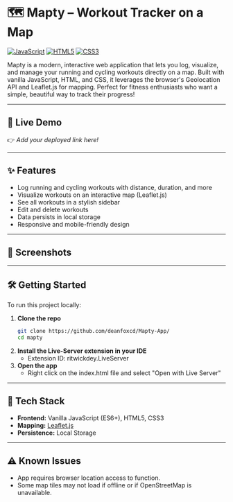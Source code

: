 # 🗺️ Mapty – Workout Tracker on a Map

[![JavaScript](https://img.shields.io/badge/JavaScript-ES6+-yellow?logo=javascript&style=flat-square)](https://developer.mozilla.org/en-US/docs/Web/JavaScript) [![HTML5](https://img.shields.io/badge/HTML5-E34F26?logo=html5&style=flat-square)](https://developer.mozilla.org/en-US/docs/Web/Guide/HTML/HTML5) [![CSS3](https://img.shields.io/badge/CSS3-1572B6?logo=css3&style=flat-square)](https://developer.mozilla.org/en-US/docs/Web/CSS)

Mapty is a modern, interactive web application that lets you log, visualize, and manage your running and cycling workouts directly on a map. Built with vanilla JavaScript, HTML, and CSS, it leverages the browser's Geolocation API and Leaflet.js for mapping. Perfect for fitness enthusiasts who want a simple, beautiful way to track their progress!

---

## 🚀 Live Demo

👉 _Add your deployed link here!_

---

## ✨ Features

- Log running and cycling workouts with distance, duration, and more
- Visualize workouts on an interactive map (Leaflet.js)
- See all workouts in a stylish sidebar
- Edit and delete workouts
- Data persists in local storage
- Responsive and mobile-friendly design

---

## 📸 Screenshots

---

## 🛠️ Getting Started

To run this project locally:

1. **Clone the repo**
   ```bash
   git clone https://github.com/deanfoxcd/Mapty-App/
   cd mapty
   ```
2. **Install the Live-Server extension in your IDE**
   - Extension ID: ritwickdey.LiveServer
3. **Open the app**
   - Right click on the index.html file and select "Open with Live Server"

---

## 🧰 Tech Stack

- **Frontend:** Vanilla JavaScript (ES6+), HTML5, CSS3
- **Mapping:** [Leaflet.js](https://leafletjs.com/)
- **Persistence:** Local Storage

---

## ⚠️ Known Issues

- App requires browser location access to function.
- Some map tiles may not load if offline or if OpenStreetMap is unavailable.
